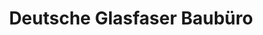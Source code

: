 ---
title: "Deutsche Glasfaser Baubüro"
url: /ahlen/deutsche-glasfaser-baubuero/
shop: Elektronik
---